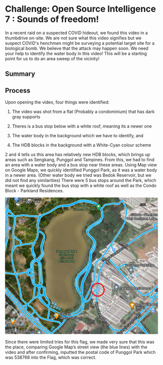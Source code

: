 # Challenge: Open Source Intelligence 7 : Sounds of freedom!
In a recent raid on a suspected COViD hideout, we found this video in a thumbdrive on-site. We are not sure what this video signifies but we suspect COViD's henchmen might be surveying a potential target site for a biological bomb. We believe that the attack may happen soon. We need your help to identify the water body in this video! This will be a starting point for us to do an area sweep of the vicinity!

## Summary

## Process

Upon opening the video, four things were identified:

1) The video was shot from a flat (Probably a condominium) that has dark gray supports

2) Theres is a bus stop below with a white roof, meaning its a newer one

3) The water body in the background which we have to identify, and

4) The HDB blocks in the background with a White-Cyan colour scheme

2 and 4 tells us this area has relatively new HDB blocks, which brings up areas such as Sengkang, Punggol and Tampines. From this, we had to find an area with a water body and a bus stop near these areas. Using Map view on Google Maps, we quickly identified Punggol Park, as it was a water body in a newer area. (Other water body we tried was Bedok Reservoir, but we did not find any similarities) There were 5 bus stops around the Park, which meant we quickly found the bus stop with a white roof as well as the Condo Block - Parkland Residences. 

![Punggol Park](https://github.com/BunchOfBytes/STF-2020/blob/main/OSINT/Punggol%20Park.png)

Since there were limited tries for this flag, we made very sure that this was the place, comparing Google Map’s street view (the blue lines) with the video and after confirming, inputted the postal code of Punggol Park which was 538768 into the Flag, which was correct.
